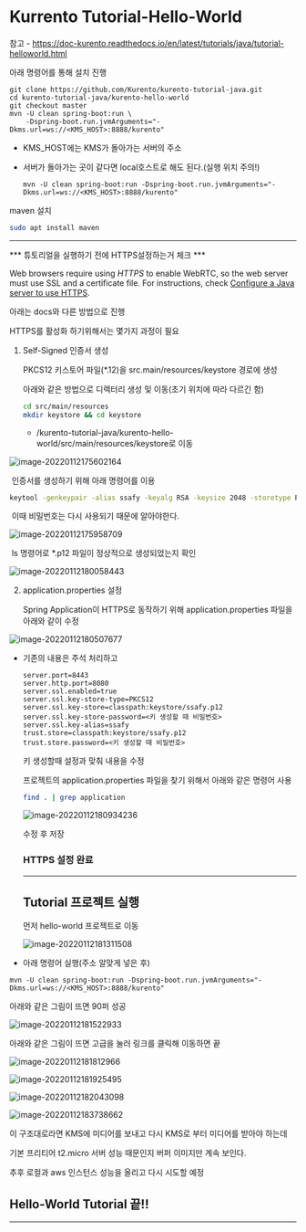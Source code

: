 # Kurrento Tutorial-Hello-World

참고 - https://doc-kurento.readthedocs.io/en/latest/tutorials/java/tutorial-helloworld.html



아래 명령어를 통해 설치 진행

```
git clone https://github.com/Kurento/kurento-tutorial-java.git
cd kurento-tutorial-java/kurento-hello-world
git checkout master
mvn -U clean spring-boot:run \
    -Dspring-boot.run.jvmArguments="-Dkms.url=ws://<KMS_HOST>:8888/kurento"
```

* KMS_HOST에는 KMS가 돌아가는 서버의 주소

* 서버가 돌아가는 곳이 같다면 local호스트로 해도 된다.(실행 위치 주의!)

  ```
  mvn -U clean spring-boot:run -Dspring-boot.run.jvmArguments="-Dkms.url=ws://<KMS_HOST>:8888/kurento"
  ```

maven 설치

```bash
sudo apt install maven	
```

--------------------------------------------------------------------------------------------------------------------------------------------------------



*** 튜토리얼을 실행하기 전에 HTTPS설정하는거 체크 ***



Web browsers require using *HTTPS* to enable WebRTC, so the web server must use SSL and a certificate file. For instructions, check [Configure a Java server to use HTTPS](https://doc-kurento.readthedocs.io/en/latest/features/security.html#features-security-java-https).



아래는 docs와 다른 방법으로 진행



HTTPS를 활성화 하기위해서는 몇가지 과정이 필요



1. Self-Signed 인증서 생성

   PKCS12 키스토어 파일(*.12)을 src.main/resources/keystore 경로에 생성

   아래와 같은 방법으로 디렉터리 생성 및 이동(초기 위치에 따라 다르긴 함)

   ```bash
   cd src/main/resources
   mkdir keystore && cd keystore
   ```

   * /kurento-tutorial-java/kurento-hello-world/src/main/resources/keystore로 이동

![image-20220112175602164](https://raw.githubusercontent.com/rudy0103/save-image-repo/master/img/image-20220112175602164.png)

​		인증서를 생성하기 위해 아래 명령어를 이용

```bash
keytool -genkeypair -alias ssafy -keyalg RSA -keysize 2048 -storetype PKCS12 -keystore ssafy.p12 -validity 3650
```

​		이때 비밀번호는 다시 사용되기 때문에 알아야한다.



![image-20220112175958709](https://raw.githubusercontent.com/rudy0103/save-image-repo/master/img/image-20220112175958709.png)



​		ls 명령어로 *.p12 파일이 정상적으로 생성되었는지 확인

![image-20220112180058443](https://raw.githubusercontent.com/rudy0103/save-image-repo/master/img/image-20220112180058443.png)



 2. application.properties 설정

    Spring Application이 HTTPS로 동작하기 위해 application.properties 파일을 아래와 같이 수정

    

![image-20220112180507677](https://raw.githubusercontent.com/rudy0103/save-image-repo/master/img/image-20220112180507677.png)

+ 기존의 내용은 주석 처리하고 

  ```
  server.port=8443
  server.http.port=8080
  server.ssl.enabled=true
  server.ssl.key-store-type=PKCS12
  server.ssl.key-store=classpath:keystore/ssafy.p12
  server.ssl.key-store-password=<키 생성할 때 비밀번호>
  server.ssl.key-alias=ssafy
  trust.store=classpath:keystore/ssafy.p12
  trust.store.password=<키 생성할 때 비밀번호>
  ```

  키 생성할때 설정과 맞춰 내용을 수정

  

  프로젝트의 application.properties 파일을 찾기 위해서 아래와 같은 명령어 사용

  ```bash
  find . | grep application
  ```

  ![image-20220112180934236](https://raw.githubusercontent.com/rudy0103/save-image-repo/master/img/image-20220112180934236.png)

  

  수정 후 저장

  ### HTTPS 설정 완료

  --------------------------------------------------------

  ## Tutorial 프로젝트 실행

  먼저  hello-world 프로젝트로 이동

  ![image-20220112181311508](https://raw.githubusercontent.com/rudy0103/save-image-repo/master/img/image-20220112181311508.png)

+ 아래 명령어 실행(주소 알맞게 넣은 후)

```
mvn -U clean spring-boot:run -Dspring-boot.run.jvmArguments="-Dkms.url=ws://<KMS_HOST>:8888/kurento"
```



아래와 같은 그림이 뜨면 90퍼 성공

![image-20220112181522933](https://raw.githubusercontent.com/rudy0103/save-image-repo/master/img/image-20220112181522933.png)



아래와 같은 그림이 뜨면 고급을 눌러 링크를 클릭해 이동하면 끝

![image-20220112181812966](https://raw.githubusercontent.com/rudy0103/save-image-repo/master/img/image-20220112181812966.png)

![image-20220112181925495](https://raw.githubusercontent.com/rudy0103/save-image-repo/master/img/image-20220112181925495.png)



![image-20220112182043098](https://raw.githubusercontent.com/rudy0103/save-image-repo/master/img/image-20220112182043098.png)

![image-20220112183738662](https://raw.githubusercontent.com/rudy0103/save-image-repo/master/img/image-20220112183738662.png)

이 구조대로라면 KMS에 미디어를 보내고 다시 KMS로 부터 미디어를 받아야 하는데

기본 프리티어 t2.micro 서버 성능 때문인지 버퍼 이미지만 계속 보인다.

추후 로컬과 aws 인스턴스 성능을 올리고 다시 시도할 예정



## Hello-World Tutorial 끝!!

-----------------------------------







